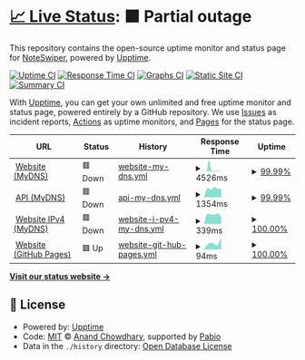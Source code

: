 # [📈 Live Status](https://NoteSwiper.github.io/uptime): <!--live status--> **🟧 Partial outage**

This repository contains the open-source uptime monitor and status page for [NoteSwiper](https://noteswiper.github.io), powered by [Upptime](https://github.com/upptime/upptime).

[![Uptime CI](https://github.com/NoteSwiper/uptime/workflows/Uptime%20CI/badge.svg)](https://github.com/NoteSwiper/uptime/actions?query=workflow%3A%22Uptime+CI%22)
[![Response Time CI](https://github.com/NoteSwiper/uptime/workflows/Response%20Time%20CI/badge.svg)](https://github.com/NoteSwiper/uptime/actions?query=workflow%3A%22Response+Time+CI%22)
[![Graphs CI](https://github.com/NoteSwiper/uptime/workflows/Graphs%20CI/badge.svg)](https://github.com/NoteSwiper/uptime/actions?query=workflow%3A%22Graphs+CI%22)
[![Static Site CI](https://github.com/NoteSwiper/uptime/workflows/Static%20Site%20CI/badge.svg)](https://github.com/NoteSwiper/uptime/actions?query=workflow%3A%22Static+Site+CI%22)
[![Summary CI](https://github.com/NoteSwiper/uptime/workflows/Summary%20CI/badge.svg)](https://github.com/NoteSwiper/uptime/actions?query=workflow%3A%22Summary+CI%22)

With [Upptime](https://upptime.js.org), you can get your own unlimited and free uptime monitor and status page, powered entirely by a GitHub repository. We use [Issues](https://github.com/NoteSwiper/uptime/issues) as incident reports, [Actions](https://github.com/NoteSwiper/uptime/actions) as uptime monitors, and [Pages](https://NoteSwiper.github.io/uptime) for the status page.

<!--start: status pages-->
<!-- This summary is generated by Upptime (https://github.com/upptime/upptime) -->
<!-- Do not edit this manually, your changes will be overwritten -->
<!-- prettier-ignore -->
| URL | Status | History | Response Time | Uptime |
| --- | ------ | ------- | ------------- | ------ |
| <img alt="" src="https://icons.duckduckgo.com/ip3/noteswiper.mydns.jp.ico" height="13"> [Website (MyDNS)](https://noteswiper.mydns.jp) | 🟥 Down | [website-my-dns.yml](https://github.com/NoteSwiper/uptime/commits/HEAD/history/website-my-dns.yml) | <details><summary><img alt="Response time graph" src="./graphs/website-my-dns/response-time-week.png" height="20"> 4526ms</summary><br><a href="https://NoteSwiper.github.io/uptime/history/website-my-dns"><img alt="Response time 4526" src="https://img.shields.io/endpoint?url=https%3A%2F%2Fraw.githubusercontent.com%2FNoteSwiper%2Fuptime%2FHEAD%2Fapi%2Fwebsite-my-dns%2Fresponse-time.json"></a><br><a href="https://NoteSwiper.github.io/uptime/history/website-my-dns"><img alt="24-hour response time 1491" src="https://img.shields.io/endpoint?url=https%3A%2F%2Fraw.githubusercontent.com%2FNoteSwiper%2Fuptime%2FHEAD%2Fapi%2Fwebsite-my-dns%2Fresponse-time-day.json"></a><br><a href="https://NoteSwiper.github.io/uptime/history/website-my-dns"><img alt="7-day response time 4526" src="https://img.shields.io/endpoint?url=https%3A%2F%2Fraw.githubusercontent.com%2FNoteSwiper%2Fuptime%2FHEAD%2Fapi%2Fwebsite-my-dns%2Fresponse-time-week.json"></a><br><a href="https://NoteSwiper.github.io/uptime/history/website-my-dns"><img alt="30-day response time 4526" src="https://img.shields.io/endpoint?url=https%3A%2F%2Fraw.githubusercontent.com%2FNoteSwiper%2Fuptime%2FHEAD%2Fapi%2Fwebsite-my-dns%2Fresponse-time-month.json"></a><br><a href="https://NoteSwiper.github.io/uptime/history/website-my-dns"><img alt="1-year response time 4526" src="https://img.shields.io/endpoint?url=https%3A%2F%2Fraw.githubusercontent.com%2FNoteSwiper%2Fuptime%2FHEAD%2Fapi%2Fwebsite-my-dns%2Fresponse-time-year.json"></a></details> | <details><summary><a href="https://NoteSwiper.github.io/uptime/history/website-my-dns">99.99%</a></summary><a href="https://NoteSwiper.github.io/uptime/history/website-my-dns"><img alt="All-time uptime 99.99%" src="https://img.shields.io/endpoint?url=https%3A%2F%2Fraw.githubusercontent.com%2FNoteSwiper%2Fuptime%2FHEAD%2Fapi%2Fwebsite-my-dns%2Fuptime.json"></a><br><a href="https://NoteSwiper.github.io/uptime/history/website-my-dns"><img alt="24-hour uptime 99.97%" src="https://img.shields.io/endpoint?url=https%3A%2F%2Fraw.githubusercontent.com%2FNoteSwiper%2Fuptime%2FHEAD%2Fapi%2Fwebsite-my-dns%2Fuptime-day.json"></a><br><a href="https://NoteSwiper.github.io/uptime/history/website-my-dns"><img alt="7-day uptime 99.99%" src="https://img.shields.io/endpoint?url=https%3A%2F%2Fraw.githubusercontent.com%2FNoteSwiper%2Fuptime%2FHEAD%2Fapi%2Fwebsite-my-dns%2Fuptime-week.json"></a><br><a href="https://NoteSwiper.github.io/uptime/history/website-my-dns"><img alt="30-day uptime 99.99%" src="https://img.shields.io/endpoint?url=https%3A%2F%2Fraw.githubusercontent.com%2FNoteSwiper%2Fuptime%2FHEAD%2Fapi%2Fwebsite-my-dns%2Fuptime-month.json"></a><br><a href="https://NoteSwiper.github.io/uptime/history/website-my-dns"><img alt="1-year uptime 99.99%" src="https://img.shields.io/endpoint?url=https%3A%2F%2Fraw.githubusercontent.com%2FNoteSwiper%2Fuptime%2FHEAD%2Fapi%2Fwebsite-my-dns%2Fuptime-year.json"></a></details>
| <img alt="" src="https://icons.duckduckgo.com/ip3/api.noteswiper.mydns.jp.ico" height="13"> [API (MyDNS)](https://api.noteswiper.mydns.jp) | 🟥 Down | [api-my-dns.yml](https://github.com/NoteSwiper/uptime/commits/HEAD/history/api-my-dns.yml) | <details><summary><img alt="Response time graph" src="./graphs/api-my-dns/response-time-week.png" height="20"> 1354ms</summary><br><a href="https://NoteSwiper.github.io/uptime/history/api-my-dns"><img alt="Response time 1354" src="https://img.shields.io/endpoint?url=https%3A%2F%2Fraw.githubusercontent.com%2FNoteSwiper%2Fuptime%2FHEAD%2Fapi%2Fapi-my-dns%2Fresponse-time.json"></a><br><a href="https://NoteSwiper.github.io/uptime/history/api-my-dns"><img alt="24-hour response time 1603" src="https://img.shields.io/endpoint?url=https%3A%2F%2Fraw.githubusercontent.com%2FNoteSwiper%2Fuptime%2FHEAD%2Fapi%2Fapi-my-dns%2Fresponse-time-day.json"></a><br><a href="https://NoteSwiper.github.io/uptime/history/api-my-dns"><img alt="7-day response time 1354" src="https://img.shields.io/endpoint?url=https%3A%2F%2Fraw.githubusercontent.com%2FNoteSwiper%2Fuptime%2FHEAD%2Fapi%2Fapi-my-dns%2Fresponse-time-week.json"></a><br><a href="https://NoteSwiper.github.io/uptime/history/api-my-dns"><img alt="30-day response time 1354" src="https://img.shields.io/endpoint?url=https%3A%2F%2Fraw.githubusercontent.com%2FNoteSwiper%2Fuptime%2FHEAD%2Fapi%2Fapi-my-dns%2Fresponse-time-month.json"></a><br><a href="https://NoteSwiper.github.io/uptime/history/api-my-dns"><img alt="1-year response time 1354" src="https://img.shields.io/endpoint?url=https%3A%2F%2Fraw.githubusercontent.com%2FNoteSwiper%2Fuptime%2FHEAD%2Fapi%2Fapi-my-dns%2Fresponse-time-year.json"></a></details> | <details><summary><a href="https://NoteSwiper.github.io/uptime/history/api-my-dns">99.99%</a></summary><a href="https://NoteSwiper.github.io/uptime/history/api-my-dns"><img alt="All-time uptime 99.99%" src="https://img.shields.io/endpoint?url=https%3A%2F%2Fraw.githubusercontent.com%2FNoteSwiper%2Fuptime%2FHEAD%2Fapi%2Fapi-my-dns%2Fuptime.json"></a><br><a href="https://NoteSwiper.github.io/uptime/history/api-my-dns"><img alt="24-hour uptime 99.98%" src="https://img.shields.io/endpoint?url=https%3A%2F%2Fraw.githubusercontent.com%2FNoteSwiper%2Fuptime%2FHEAD%2Fapi%2Fapi-my-dns%2Fuptime-day.json"></a><br><a href="https://NoteSwiper.github.io/uptime/history/api-my-dns"><img alt="7-day uptime 99.99%" src="https://img.shields.io/endpoint?url=https%3A%2F%2Fraw.githubusercontent.com%2FNoteSwiper%2Fuptime%2FHEAD%2Fapi%2Fapi-my-dns%2Fuptime-week.json"></a><br><a href="https://NoteSwiper.github.io/uptime/history/api-my-dns"><img alt="30-day uptime 99.99%" src="https://img.shields.io/endpoint?url=https%3A%2F%2Fraw.githubusercontent.com%2FNoteSwiper%2Fuptime%2FHEAD%2Fapi%2Fapi-my-dns%2Fuptime-month.json"></a><br><a href="https://NoteSwiper.github.io/uptime/history/api-my-dns"><img alt="1-year uptime 99.99%" src="https://img.shields.io/endpoint?url=https%3A%2F%2Fraw.githubusercontent.com%2FNoteSwiper%2Fuptime%2FHEAD%2Fapi%2Fapi-my-dns%2Fuptime-year.json"></a></details>
| <img alt="" src="https://icons.duckduckgo.com/ip3/noteswiper.mydns.jp.ico" height="13"> [Website IPv4 (MyDNS)](https://noteswiper.mydns.jp) | 🟥 Down | [website-i-pv4-my-dns.yml](https://github.com/NoteSwiper/uptime/commits/HEAD/history/website-i-pv4-my-dns.yml) | <details><summary><img alt="Response time graph" src="./graphs/website-i-pv4-my-dns/response-time-week.png" height="20"> 339ms</summary><br><a href="https://NoteSwiper.github.io/uptime/history/website-i-pv4-my-dns"><img alt="Response time 339" src="https://img.shields.io/endpoint?url=https%3A%2F%2Fraw.githubusercontent.com%2FNoteSwiper%2Fuptime%2FHEAD%2Fapi%2Fwebsite-i-pv4-my-dns%2Fresponse-time.json"></a><br><a href="https://NoteSwiper.github.io/uptime/history/website-i-pv4-my-dns"><img alt="24-hour response time 677" src="https://img.shields.io/endpoint?url=https%3A%2F%2Fraw.githubusercontent.com%2FNoteSwiper%2Fuptime%2FHEAD%2Fapi%2Fwebsite-i-pv4-my-dns%2Fresponse-time-day.json"></a><br><a href="https://NoteSwiper.github.io/uptime/history/website-i-pv4-my-dns"><img alt="7-day response time 339" src="https://img.shields.io/endpoint?url=https%3A%2F%2Fraw.githubusercontent.com%2FNoteSwiper%2Fuptime%2FHEAD%2Fapi%2Fwebsite-i-pv4-my-dns%2Fresponse-time-week.json"></a><br><a href="https://NoteSwiper.github.io/uptime/history/website-i-pv4-my-dns"><img alt="30-day response time 339" src="https://img.shields.io/endpoint?url=https%3A%2F%2Fraw.githubusercontent.com%2FNoteSwiper%2Fuptime%2FHEAD%2Fapi%2Fwebsite-i-pv4-my-dns%2Fresponse-time-month.json"></a><br><a href="https://NoteSwiper.github.io/uptime/history/website-i-pv4-my-dns"><img alt="1-year response time 339" src="https://img.shields.io/endpoint?url=https%3A%2F%2Fraw.githubusercontent.com%2FNoteSwiper%2Fuptime%2FHEAD%2Fapi%2Fwebsite-i-pv4-my-dns%2Fresponse-time-year.json"></a></details> | <details><summary><a href="https://NoteSwiper.github.io/uptime/history/website-i-pv4-my-dns">100.00%</a></summary><a href="https://NoteSwiper.github.io/uptime/history/website-i-pv4-my-dns"><img alt="All-time uptime 100.00%" src="https://img.shields.io/endpoint?url=https%3A%2F%2Fraw.githubusercontent.com%2FNoteSwiper%2Fuptime%2FHEAD%2Fapi%2Fwebsite-i-pv4-my-dns%2Fuptime.json"></a><br><a href="https://NoteSwiper.github.io/uptime/history/website-i-pv4-my-dns"><img alt="24-hour uptime 100.00%" src="https://img.shields.io/endpoint?url=https%3A%2F%2Fraw.githubusercontent.com%2FNoteSwiper%2Fuptime%2FHEAD%2Fapi%2Fwebsite-i-pv4-my-dns%2Fuptime-day.json"></a><br><a href="https://NoteSwiper.github.io/uptime/history/website-i-pv4-my-dns"><img alt="7-day uptime 100.00%" src="https://img.shields.io/endpoint?url=https%3A%2F%2Fraw.githubusercontent.com%2FNoteSwiper%2Fuptime%2FHEAD%2Fapi%2Fwebsite-i-pv4-my-dns%2Fuptime-week.json"></a><br><a href="https://NoteSwiper.github.io/uptime/history/website-i-pv4-my-dns"><img alt="30-day uptime 100.00%" src="https://img.shields.io/endpoint?url=https%3A%2F%2Fraw.githubusercontent.com%2FNoteSwiper%2Fuptime%2FHEAD%2Fapi%2Fwebsite-i-pv4-my-dns%2Fuptime-month.json"></a><br><a href="https://NoteSwiper.github.io/uptime/history/website-i-pv4-my-dns"><img alt="1-year uptime 100.00%" src="https://img.shields.io/endpoint?url=https%3A%2F%2Fraw.githubusercontent.com%2FNoteSwiper%2Fuptime%2FHEAD%2Fapi%2Fwebsite-i-pv4-my-dns%2Fuptime-year.json"></a></details>
| <img alt="" src="https://icons.duckduckgo.com/ip3/noteswiper.github.io.ico" height="13"> [Website (GitHub Pages)](https://noteswiper.github.io) | 🟩 Up | [website-git-hub-pages.yml](https://github.com/NoteSwiper/uptime/commits/HEAD/history/website-git-hub-pages.yml) | <details><summary><img alt="Response time graph" src="./graphs/website-git-hub-pages/response-time-week.png" height="20"> 94ms</summary><br><a href="https://NoteSwiper.github.io/uptime/history/website-git-hub-pages"><img alt="Response time 94" src="https://img.shields.io/endpoint?url=https%3A%2F%2Fraw.githubusercontent.com%2FNoteSwiper%2Fuptime%2FHEAD%2Fapi%2Fwebsite-git-hub-pages%2Fresponse-time.json"></a><br><a href="https://NoteSwiper.github.io/uptime/history/website-git-hub-pages"><img alt="24-hour response time 158" src="https://img.shields.io/endpoint?url=https%3A%2F%2Fraw.githubusercontent.com%2FNoteSwiper%2Fuptime%2FHEAD%2Fapi%2Fwebsite-git-hub-pages%2Fresponse-time-day.json"></a><br><a href="https://NoteSwiper.github.io/uptime/history/website-git-hub-pages"><img alt="7-day response time 94" src="https://img.shields.io/endpoint?url=https%3A%2F%2Fraw.githubusercontent.com%2FNoteSwiper%2Fuptime%2FHEAD%2Fapi%2Fwebsite-git-hub-pages%2Fresponse-time-week.json"></a><br><a href="https://NoteSwiper.github.io/uptime/history/website-git-hub-pages"><img alt="30-day response time 94" src="https://img.shields.io/endpoint?url=https%3A%2F%2Fraw.githubusercontent.com%2FNoteSwiper%2Fuptime%2FHEAD%2Fapi%2Fwebsite-git-hub-pages%2Fresponse-time-month.json"></a><br><a href="https://NoteSwiper.github.io/uptime/history/website-git-hub-pages"><img alt="1-year response time 94" src="https://img.shields.io/endpoint?url=https%3A%2F%2Fraw.githubusercontent.com%2FNoteSwiper%2Fuptime%2FHEAD%2Fapi%2Fwebsite-git-hub-pages%2Fresponse-time-year.json"></a></details> | <details><summary><a href="https://NoteSwiper.github.io/uptime/history/website-git-hub-pages">100.00%</a></summary><a href="https://NoteSwiper.github.io/uptime/history/website-git-hub-pages"><img alt="All-time uptime 100.00%" src="https://img.shields.io/endpoint?url=https%3A%2F%2Fraw.githubusercontent.com%2FNoteSwiper%2Fuptime%2FHEAD%2Fapi%2Fwebsite-git-hub-pages%2Fuptime.json"></a><br><a href="https://NoteSwiper.github.io/uptime/history/website-git-hub-pages"><img alt="24-hour uptime 100.00%" src="https://img.shields.io/endpoint?url=https%3A%2F%2Fraw.githubusercontent.com%2FNoteSwiper%2Fuptime%2FHEAD%2Fapi%2Fwebsite-git-hub-pages%2Fuptime-day.json"></a><br><a href="https://NoteSwiper.github.io/uptime/history/website-git-hub-pages"><img alt="7-day uptime 100.00%" src="https://img.shields.io/endpoint?url=https%3A%2F%2Fraw.githubusercontent.com%2FNoteSwiper%2Fuptime%2FHEAD%2Fapi%2Fwebsite-git-hub-pages%2Fuptime-week.json"></a><br><a href="https://NoteSwiper.github.io/uptime/history/website-git-hub-pages"><img alt="30-day uptime 100.00%" src="https://img.shields.io/endpoint?url=https%3A%2F%2Fraw.githubusercontent.com%2FNoteSwiper%2Fuptime%2FHEAD%2Fapi%2Fwebsite-git-hub-pages%2Fuptime-month.json"></a><br><a href="https://NoteSwiper.github.io/uptime/history/website-git-hub-pages"><img alt="1-year uptime 100.00%" src="https://img.shields.io/endpoint?url=https%3A%2F%2Fraw.githubusercontent.com%2FNoteSwiper%2Fuptime%2FHEAD%2Fapi%2Fwebsite-git-hub-pages%2Fuptime-year.json"></a></details>

<!--end: status pages-->

[**Visit our status website →**](https://NoteSwiper.github.io/uptime)

## 📄 License

- Powered by: [Upptime](https://github.com/upptime/upptime)
- Code: [MIT](./LICENSE) © [Anand Chowdhary](https://anandchowdhary.com), supported by [Pabio](https://pabio.com)
- Data in the `./history` directory: [Open Database License](https://opendatacommons.org/licenses/odbl/1-0/)
